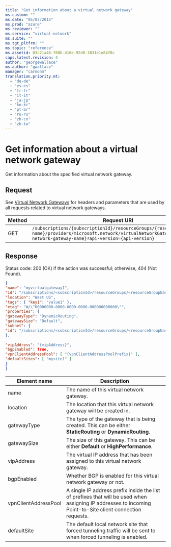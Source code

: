 ```yaml
---
title: "Get information about a virtual network gateway"
ms.custom: ""
ms.date: "05/03/2015"
ms.prod: "azure"
ms.reviewer: ""
ms.service: "virtual-network"
ms.suite: ""
ms.tgt_pltfrm: ""
ms.topic: "reference"
ms.assetid: 03c21a46-f60b-416e-92d0-3831e1e84f0c
caps.latest.revision: 4
author: "georgewallace"
ms.author: "gwallace"
manager: "carmonm"
translation.priority.mt: 
  - "de-de"
  - "es-es"
  - "fr-fr"
  - "it-it"
  - "ja-jp"
  - "ko-kr"
  - "pt-br"
  - "ru-ru"
  - "zh-cn"
  - "zh-tw"
---
```

# Get information about a virtual network gateway
Get information about the specified virtual network gateway.  
  
## Request  
 See [Virtual Network Gateways](virtual-network-gateways.md) for headers and parameters that are used by all requests related to virtual network gateways.  
  
|Method|Request URI|  
|------------|-----------------|  
|GET|`/subscriptions/{subscriptionId}/resourceGroups/{resource-group-name}/providers/microsoft.network/virtualNetworkGateways/{virtual-network-gateway-name}?api-version={api-version}`|  
  
## Response  
 Status code: 200 (OK) if the action was successful; otherwise, 404 (Not Found).  
  
```json  
{  
"name": "myvirtualgateway1",  
"id": "/subscriptions/<subscriptionId>/resourceGroups/<resourceGroupName>/providers/microsoft.network/virtualNetworkGateways/myvirtualgateway1",  
"location": "West US",  
"tags": { "key1": "value1" },  
"etag": "W/\"00000000-0000-0000-0000-000000000000\"",  
"properties": {  
"gatewayType": "DynamicRouting",  
"gatewaySize": "Default",  
"subnet": {  
"id": "/subscriptions/<subscriptionId>/resourceGroups/<resourceGroupName>/providers/microsoft.network/virtualNetworks/<virtualNetworkName>/subnets/subnet1"  
},  
  
"vipAddress": "{vipAddress}",  
"bgpEnabled": True,  
"vpnClientAddressPool": [ "{vpnClientAddressPoolPrefix}" ],  
"defaultSites": [ "mysite1" ]  
}  
}  
```  
  
|Element name|Description|  
|------------------|-----------------|  
|name|The name of this virtual network gateway.|  
|location|The location that this virtual network gateway will be created in.|  
|gatewayType|The type of the gateway that is being created. This can be either **StaticRouting** or **DynamicRouting**.|  
|gatewaySize|The size of this gateway. This can be either **Default** or **HighPerformance**.|  
|vipAddress|The virtual IP address that has been assigned to this virtual network gateway.|  
|bgpEnabled|Whether BGP is enabled for this virtual network gateway or not.|  
|vpnClientAddressPool|A single IP address prefix inside the list of prefixes that will be used when assigning IP addresses to incoming Point-to-Site client connection requests.|  
|defaultSite|The default local network site that forced tunneling traffic will be sent to when forced tunneling is enabled.|
